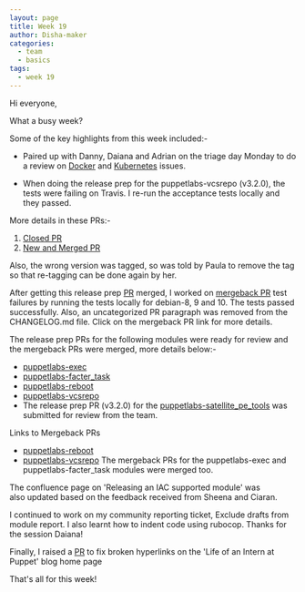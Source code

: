 ```yaml
---
layout: page
title: Week 19
author: Disha-maker
categories:
  - team
  - basics
tags:
  - week 19
---
```


Hi everyone,

What a busy week?

Some of the key highlights from this week included:-

- Paired up with Danny, Daiana and Adrian on the triage day Monday to do a review on [Docker](https://github.com/puppetlabs/puppetlabs-docker) and [Kubernetes](https://github.com/puppetlabs/puppetlabs-kubernetes) issues.

- When doing the release prep for the puppetlabs-vcsrepo (v3.2.0), the tests were failing on Travis. I re-run the acceptance tests locally and they passed.

More details in these PRs:-
1. [Closed PR](https://github.com/puppetlabs/puppetlabs-vcsrepo/pull/486)
2. [New and Merged PR](https://github.com/puppetlabs/puppetlabs-vcsrepo/pull/487)

Also, the wrong version was tagged, so was told by Paula to remove the tag so that re-tagging can be done again by her.

After getting this release prep [PR](https://github.com/puppetlabs/puppetlabs-vcsrepo/pull/487) merged, I worked on [mergeback PR](https://github.com/puppetlabs/puppetlabs-vcsrepo/pull/488) test failures by running the tests locally for debian-8, 9 and 10. The tests passed successfully. Also, an uncategorized PR paragraph was removed from the CHANGELOG.md file. Click on the mergeback PR link for more details.

The release prep PRs for the following modules were ready for review and the mergeback PRs were merged, more details below:-
- [puppetlabs-exec](https://github.com/puppetlabs/puppetlabs-exec/pull/149)
- [puppetlabs-facter_task](https://github.com/puppetlabs/puppetlabs-facter_task/pull/148)
- [puppetlabs-reboot](https://github.com/puppetlabs/puppetlabs-reboot/pull/272)
- [puppetlabs-vcsrepo](https://forge.puppet.com/modules/puppetlabs/vcsrepo)
- The release prep PR (v3.2.0) for the [puppetlabs-satellite_pe_tools](https://github.com/puppetlabs/puppetlabs-satellite_pe_tools/pull/146) was submitted for review from the team.


Links to Mergeback PRs
- [puppetlabs-reboot](https://github.com/puppetlabs/puppetlabs-reboot/pull/273)
- [puppetlabs-vcsrepo](https://github.com/puppetlabs/puppetlabs-vcsrepo/pull/488)
The mergeback PRs for the puppetlabs-exec and puppetlabs-facter_task modules were merged too.

The confluence page on 'Releasing an IAC supported module' was also updated based on the feedback received from Sheena and Ciaran.

I continued to work on my community reporting ticket, Exclude drafts from module report.
I also learnt how to indent code using rubocop. Thanks for the session Daiana!

Finally, I raised a [PR](https://github.com/puppetlabs/iac/pull/181) to fix broken hyperlinks on the 'Life of an Intern at Puppet' blog home page

That's all for this week!